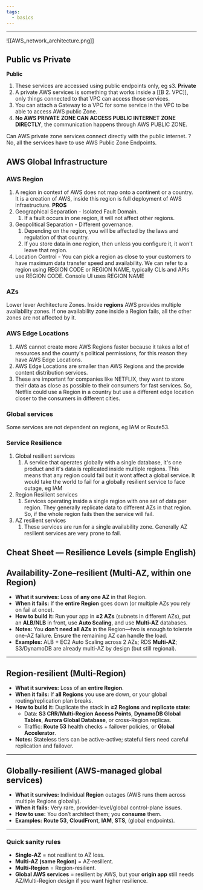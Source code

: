 ```yaml
---
tags:
  - basics
---
```

---

![[AWS_network_architecture.png]]

## Public vs Private
**Public**
1. These services are accessed using public endpoints only, eg s3.
**Private** 
1. A private AWS services is something that works inside a [[B 2. VPC]], only things connected to that VPC can access those services.
2. You can attach a Gateway to a VPC for some service in the VPC to be able to access AWS public Zone.
3. **No AWS PRIVATE ZONE CAN ACCESS PUBLIC INTERNET ZONE DIRECTLY**, the communication happens through AWS PUBLIC ZONE.

Can AWS private zone services connect directly with the public internet.
?
No, all the services have to use AWS Public Zone Endpoints.
<!--SR:!2024-09-21,36,230-->

## AWS Global Infrastructure

### **AWS Region**

1. A region in context of AWS does not map onto a continent or a country. It is a creation of AWS, inside this region is full deployment of AWS infrastructure.
**PROS**
1. Geographical Separation - Isolated Fault Domain.
	1. If a fault occurs in one region, it will not affect other regions.
2.  Geopolitical Separation - Different governance. 
	1. Depending on the region, you will be affected by the laws and regulation of that country.
	2. If you store data in one region, then unless you configure it, it won't leave that region.
3. Location Control - You can pick a region as close to your customers to have maximum data transfer speed and availability.
We can refer to a region using REGION CODE or REGION NAME, typically CLIs and APIs use REGION CODE.
Console UI uses REGION NAME

### **AZs**
Lower lever Architecture Zones. Inside **regions** AWS provides multiple availability zones.
If one availability zone inside a Region fails, all the other zones are not affected by it.

### **AWS Edge Locations**

1. AWS cannot create more AWS Regions faster because it takes a lot of resources and the county's political permissions, for this reason they have AWS Edge Locations.
2. AWS Edge Locations are smaller than AWS Regions and the provide content distribution services. 
3. These are important for companies like NETFLIX, they want to store their data as close as possible to their consumers for fast services. So, Netflix could use a Region in a country but use a different edge location closer to the consumers in different cities.
### **Global services**
Some services are not dependent on regions, eg IAM or Route53.
### **Service Resilience**
1. Global resilient services
	1.  A service that operates globally with a single database, it's one product and it's data is replicated inside multiple regions. This means that any region could fail but it wont affect a global service. It would take the world to fail for a globally resilient service to face outage, eg IAM
2. Region Resilient services
	1.  Services operating inside a single region with one set of data per region. They generally replicate data to different AZs in that region. So, if the whole region fails then the service will fail.
3. AZ resilient services
	1. These services are run for a single availability zone. Generally AZ resilient services are very prone to fail.

## Cheat Sheet — Resilience Levels (simple English)

## Availability-Zone–resilient (Multi-AZ, **within one Region**)
- **What it survives:** Loss of **any one AZ** in that Region.
- **When it fails:** If the **entire Region** goes down (or multiple AZs you rely on fail at once).
- **How to build it:** Run your app in **≥2 AZs** (subnets in different AZs), put an **ALB/NLB** in front, use **Auto Scaling**, and use **Multi-AZ** databases.
- **Notes:** You **don’t need all AZs** in the Region—two is enough to tolerate one-AZ failure. Ensure the remaining AZ can handle the load.
- **Examples:** ALB + EC2 Auto Scaling across 2 AZs; RDS **Multi-AZ**; S3/DynamoDB are already multi-AZ by design (but still regional).

---
## Region-resilient (Multi-Region)
- **What it survives:** Loss of an **entire Region**.
- **When it fails:** If **all Regions** you use are down, or your global routing/replication plan breaks.
- **How to build it:** Duplicate the stack in **≥2 Regions** and **replicate state**:
  - Data: **S3 CRR/Multi-Region Access Points**, **DynamoDB Global Tables**, **Aurora Global Database**, or cross-Region replicas.
  - Traffic: **Route 53** health checks + failover policies, or **Global Accelerator**.
- **Notes:** Stateless tiers can be active-active; stateful tiers need careful replication and failover.

---
## Globally-resilient (AWS-managed global services)
- **What it survives:** Individual **Region** outages (AWS runs them across multiple Regions globally).
- **When it fails:** Very rare, provider-level/global control-plane issues.
- **How to use:** You don’t architect them; you **consume** them.
- **Examples:** **Route 53**, **CloudFront**, **IAM**, **STS**, (global endpoints).

---
### Quick sanity rules
- **Single-AZ** = not resilient to AZ loss.  
- **Multi-AZ (same Region)** = AZ-resilient.  
- **Multi-Region** = Region-resilient.  
- **Global AWS services** = resilient by AWS, but your **origin app** still needs AZ/Multi-Region design if you want higher resilience.